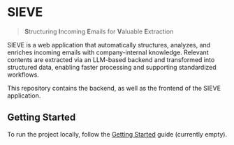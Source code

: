 # SIEVE

> **S**tructuring **I**ncoming **E**mails for **V**aluable **E**xtraction

SIEVE is a web application that automatically structures, analyzes, and enriches incoming emails with company-internal
knowledge. Relevant contents are extracted via an LLM-based backend and transformed into structured data, enabling
faster processing and supporting standardized workflows.

This repository contains the backend, as well as the frontend of the SIEVE application.

## Getting Started

To run the project locally, follow the [Getting Started](https://github.com/SE-UUlm/sieve/wiki/Getting-Started) guide
(currently empty).
